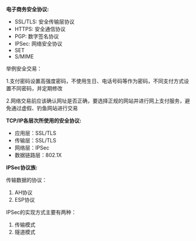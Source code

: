 **电子商务安全协议:**
- SSL/TLS: 安全传输层协议
- HTTPS: 安全通信协议
- PGP: 数字签名协议
- IPSec: 网络安全协议
- SET
- S/MIME

举例安全交易：

1.支付密码设置高强度密码，不使用生日、电话号码等作为密码，不同支付方式设置不同密码，并定期修改

2.网络交易前应该确认网址是否正确，要选择正规的网站并进行网上支付服务，避免通过虚假、钓鱼网站进行交易

**TCP/IP各层次所使用的安全协议:**

- 应用层：SSL/TLS
- 传输层：SSL/TLS
- 网络层：IPSec
- 数据链路层：802.1X

**IPSec协议族:**

传输数据的协议：

1. AH协议
2. ESP协议

IPSec的实现方式主要有两种：

1. 传输模式
2. 隧道模式